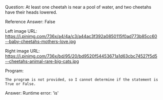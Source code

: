 Question: At least one cheetah is near a pool of water, and two cheetahs have their heads lowered.

Reference Answer: False

Left image URL: https://i.pinimg.com/736x/a4/4a/c3/a44ac3f392a0850115f0ad773b85cc60--baby-cheetahs-mothers-love.jpg

Right image URL: https://i.pinimg.com/736x/bd/95/20/bd9520f54453671a1d63cbc74527f5d5--cheetahs-animal-rare-big-cats.jpg

Program:

```
The program is not provided, so I cannot determine if the statement is True or False.
```
Answer: Runtime error: 'is'

